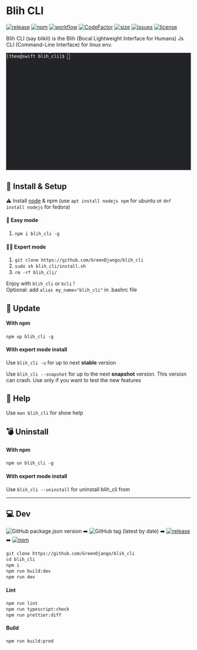 # Blih CLI

[![release][1]][2] [![npm][11]][12] [![workflow][3]][4] [![CodeFactor][9]][10] [![size][20]][21] [![issues][5]][6] [![license][7]][8]

Blih CLI (say blikli) is the Blih (Bocal Lightweight Interface for Humans) Js CLI (Command-Line Interface) for linux env.

![alt text](demo.gif 'Demo bonus')

## 💾 Install & Setup

⚠️ Install [node](https://nodejs.org/en/) & npm (use `apt install nodejs npm` for ubuntu
or `dnf install nodejs` for fedora)

#### 👶 Easy mode
1. `npm i blih_cli -g`

#### 👨‍💻 Expert mode
1. `git clone https://github.com/GreenDjango/blih_cli`
2. `sudo sh blih_cli/install.sh`
3. `rm -rf blih_cli/`

Enjoy with `blih_cli` or `bcli` !<br>Optional: add `alias my_name="blih_cli"` in .bashrc file

## 🔄 Update

#### With npm

`npm up blih_cli -g`

#### With expert mode install

Use `blih_cli -u` for up to next **stable** version

Use `blih_cli --snapshot` for up to the next **snapshot** version.
This version can crash. Use only if you want to test the new features

## 🦺 Help

Use `man blih_cli` for show help

## 💣 Uninstall

#### With npm

`npm un blih_cli -g`

#### With expert mode install

Use `blih_cli --uninstall` for uninstall blih_cli from

---

## 💻 Dev

![GitHub package.json version](https://img.shields.io/github/package-json/v/GreenDjango/blih_cli) ➡️ ![GitHub tag (latest by date)](https://img.shields.io/github/v/tag/GreenDjango/blih_cli) ➡️ [![release][1]][2] ➡️ [![npm][11]][12]

```
git clone https://github.com/GreenDjango/blih_cli
cd blih_cli
npm i
npm run build:dev
npm run dev
```

#### Lint

```
npm run lint
npm run typescript:check
npm run prettier:diff
```

#### Build

```
npm run build:prod
```

[1]: https://img.shields.io/github/v/release/GreenDjango/blih_cli?maxAge=600
[2]: https://github.com/GreenDjango/blih_cli/releases 'GitHub release (latest by date)'
[3]: https://img.shields.io/github/actions/workflow/status/GreenDjango/blih_cli/node-ci.yml?maxAge=600
[4]: https://github.com/GreenDjango/blih_cli/actions 'GitHub Workflow Status'
[5]: https://img.shields.io/github/issues-closed/GreenDjango/blih_cli?maxAge=600
[6]: https://github.com/GreenDjango/blih_cli/issues 'GitHub closed issues'
[7]: https://img.shields.io/github/license/GreenDjango/blih_cli?maxAge=2592000
[8]: https://github.com/GreenDjango/blih_cli/blob/master/LICENSE 'GitHub license'
[9]: https://www.codefactor.io/repository/github/greendjango/blih_cli/badge
[10]: https://www.codefactor.io/repository/github/greendjango/blih_cli 'Repository code rating'
[11]: https://img.shields.io/npm/v/blih_cli?maxAge=600
[12]: https://www.npmjs.com/package/blih_cli 'npm version'
[20]: https://img.shields.io/github/repo-size/GreenDjango/blih_cli?maxAge=600
[21]: https://github.com/GreenDjango/blih_cli 'GitHub repo size'
